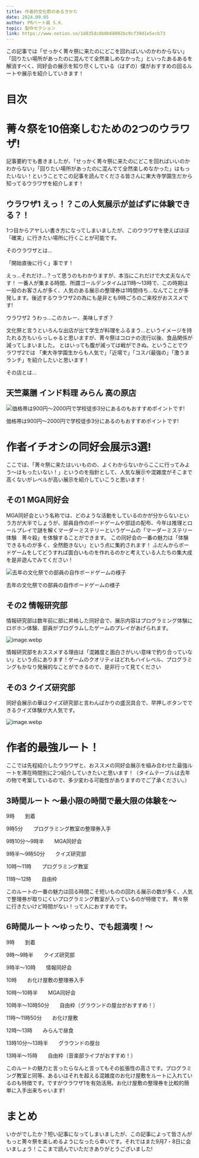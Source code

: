```yaml
---
title: 作者的文化祭のあるきかた
date: 2024.09.05
author: PRパート員 S.K.
topic: 製作セクション
link: https://www.notion.so/1d835dc8b0b68002bc9cf39d1e5ecb73
---
```


この記事では「せっかく菁々祭に来たのにどこを回ればいいのかわからない」「回りたい場所があったのに混んでて全然楽しめなかった」といったあるあるを解消すべく、同好会の展示を知り尽くしている（はずの）僕がおすすめの回るルートや展示を紹介していきます！

# 目次

# 菁々祭を10倍楽しむための2つのウラワザ!

記事要約でも書きましたが、「せっかく菁々祭に来たのにどこを回ればいいのかわからない」「回りたい場所があったのに混んでて全然楽しめなかった」はもったいない！ということでこの記事を読んでくださる皆さんに東大寺学園生だから知ってるウラワザを紹介します！

## ウラワザ1 えっ！？この人気展示が並ばずに体験できる？！

1つ目からアヤしい書き方になってしまいましたが、このウラワザを使えばほぼ「確実」に行きたい場所に行くことが可能です。

そのウラワザとは...

「開始直後に行く」事です！

えっ...それだけ...？って思うのもわかりますが、本当にこれだけで大丈夫なんです！ 一番人が集まる時間、所謂ゴールデンタイムは11時～13時で、この時期は一般のお客さんが多く、人気のある展示の整理券は1時間待ち...なんてことが多発します。後述するウラワザ2の為にも是非とも9時ごろのご来校がおススメです!

ウラワザ2 うわっ...このカレー、美味しすぎ？

文化祭と言うといろんな出店が出て学生が料理をふるまう...というイメージを持たれる方もいらっしゃると思いますが、菁々祭はコロナの流行以後、食品関係が減ってしまいました。 とはいっても腹が減っては戦ができぬ。ということでウラワザ2では 「東大寺学園生からも人気で」「近場で」「コスパ最強の」「激うまランチ」を紹介したいと思います！

その店とは...

## 天竺薬膳 インド料理 みらん 高の原店

![価格帯は900円～2000円で学校徒歩3分にあるのもおすすめポイントです!](image.webp)

価格帯は900円～2000円で学校徒歩3分にあるのもおすすめポイントです!

# 作者イチオシの同好会展示3選!

ここでは、「菁々祭に来たはいいものの、よくわからないからここに行ってみよう～はもったいない！」というのを指針として、人気な展示や混雑度がそこまで高くないがレベルが高い展示を紹介していこうと思います！

## その1 MGA同好会

MGA同好会という名称では、どのような活動をしているのかが分からないという方が大半でしょうが、部員自作のボードゲームや部誌の配布、今年は推理とロールプレイで謎を解くマーダーミステリーというゲームの「マーダーミステリー体験　菁々殺」を体験することができます。 この同好会の一番の魅力は「体験できるものが多く、全然飽きない」という点に集約されます！ ふだんからボードゲームをしてどうすれば面白いものを作れるのかと考えている人たちの集大成を是非遊んでみてください！

![去年の文化祭での部員の自作ボードゲームの様子](image%201.webp)

去年の文化祭での部員の自作ボードゲームの様子

## その2 情報研究部

情報研究部は数年前に部に昇格した同好会で、展示内容はプログラミング体験にロボホン体験、部員がプログラムしたゲームのプレイがあげられます。

![image.webp](image%202.webp)

情報研究部をおススメする理由は「混雑度と面白さがいい意味で釣り合っていない」という点にあります！ゲームのクオリティはどれもハイレベル、プログラミングもかなり発展的なことができるので、是非行って見てください

## その3 クイズ研究部

同好会展示の華はクイズ研究部と言わんばかりの盛況具合で、早押しボタンでできるクイズ体験が大人気です。

![image.webp](image%203.webp)

# 作者的最強ルート！

ここでは先程紹介したウラワザと、おススメの同好会展示を組み合わせた最強ルートを滞在時間別に2つ紹介していきたいと思います！（タイムテーブルは去年の物で考案しているので、多少変わる可能性がありますのでご了承ください。）

## 3時間ルート ～最小限の時間で最大限の体験を～

9時　　到着

9時5分　　プログラミング教室の整理券入手

9時10分～9時半　　MGA同好会

9時半～9時50分　　クイズ研究部

10時～11時　　プログラミング教室

11時～12時　　自由枠

このルートの一番の魅力は回る時間こそ短いものの回れる展示の数が多く、人気で整理券が取りにくいプログラミング教室が入っているのが特徴です。 菁々祭に行きたいけど時間がない！って人におすすめです。

## 6時間ルート ～ゆったり、でも超満喫！～

9時　　到着

9時～9時半　　クイズ研究部

9時半～10時　　情報同好会

10時　　お化け屋敷の整理券入手

10時～10時半　　MGA同好会

10時半～10時50分　　自由枠（グラウンドの屋台がおすすめ！）

11時～11時50分　　お化け屋敷

12時～13時　　みらんで昼食

13時10分～13時半　　グラウンドの屋台

13時半～15時　　自由枠（音楽部ライブがおすすめ！）

このルートの魅力と言ったらなんと言ってもその拡張性の高さです。プログラミング教室と同等、あるいはそれを超える混雑度のお化け屋敷をルートに入れているのも特徴です。ですがウラワザ1を有効活用。お化け屋敷の整理券を比較的簡単に入手出来ちゃいます!

# まとめ

いかがでしたか？短い記事になってしまいましたが、この記事によって皆さんがもっと菁々祭を楽しめるようになったら幸いです。それではまた9月7・8日に会いましょう！ここまで読んでいただきありがとうございました!
